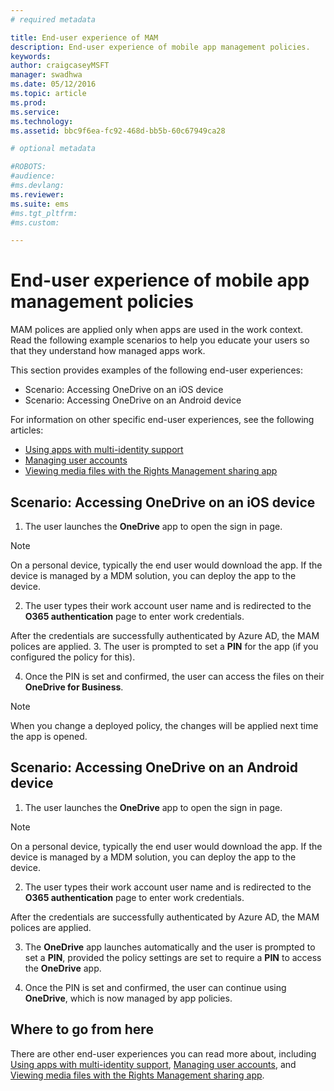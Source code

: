 ```yaml
---
# required metadata

title: End-user experience of MAM
description: End-user experience of mobile app management policies.
keywords:
author: craigcaseyMSFT
manager: swadhwa
ms.date: 05/12/2016
ms.topic: article
ms.prod:
ms.service:
ms.technology:
ms.assetid: bbc9f6ea-fc92-468d-bb5b-60c67949ca28

# optional metadata

#ROBOTS:
#audience:
#ms.devlang:
ms.reviewer:
ms.suite: ems
#ms.tgt_pltfrm:
#ms.custom:

---
```


# End-user experience of mobile app management policies
MAM polices are applied only when apps are used in the work context. Read the following example scenarios to help you educate your users so that they understand how managed apps work.

This section provides examples of the following end-user experiences:

- Scenario: Accessing OneDrive on an iOS device
- Scenario: Accessing OneDrive on an Android device

For information on other specific end-user experiences, see the following articles:

- [Using apps with multi-identity support](https://docs.microsoft.com/intune/deploy-use/end-user-experience-for-mam-enabled-apps-with-microsoft-intune#using-apps-with-multi-identity-support)
- [Managing user accounts](https://docs.microsoft.com/intune/deploy-use/end-user-experience-for-mam-enabled-apps-with-microsoft-intune#managing-user-accounts)
- [Viewing media files with the Rights Management sharing app](https://docs.microsoft.com/intune/deploy-use/end-user-experience-for-mam-enabled-apps-with-microsoft-intune#viewing-media-files-with-the-rights-management-sharing-app)

## Scenario: Accessing OneDrive on an iOS device

1. The user launches the **OneDrive** app to open the sign in page.
> [!NOTE]
> On a personal device, typically the end user would download the app. If the device is managed by a MDM solution, you can deploy the app to the device.

2. The user types their work account user name and is redirected to the **O365 authentication** page to enter work credentials.

  After the credentials are successfully authenticated by Azure AD, the MAM polices are applied.
3. The user is prompted to set a **PIN** for the app (if you configured the policy for this).

4.	Once the PIN is set and confirmed, the user can access the files on their **OneDrive for Business**.
> [!NOTE]
> When you change a deployed policy, the changes will be applied next time the app is opened.

## Scenario: Accessing OneDrive on an Android device
1. The user launches the **OneDrive** app to open the sign in page.
> [!NOTE]
> On a personal device, typically the end user would download the app. If the device is managed by a MDM solution, you can deploy the app to the device.

2.	The user types their work account user name and is redirected to the **O365 authentication** page to enter work credentials.

  After the credentials are successfully authenticated by Azure AD, the MAM polices are applied.

3.	The **OneDrive** app launches automatically and the user is prompted to set a **PIN**, provided the policy settings are set to require a **PIN** to access the **OneDrive** app.

4.	Once the PIN is set and confirmed, the user can continue using **OneDrive**, which is now managed by app policies.

## Where to go from here
There are other end-user experiences you can read more about, including [Using apps with multi-identity support](https://docs.microsoft.com/intune/deploy-use/end-user-experience-for-mam-enabled-apps-with-microsoft-intune#using-apps-with-multi-identity-support), [Managing user accounts](https://docs.microsoft.com/intune/deploy-use/end-user-experience-for-mam-enabled-apps-with-microsoft-intune#managing-user-accounts), and [Viewing media files with the Rights Management sharing app](https://docs.microsoft.com/intune/deploy-use/end-user-experience-for-mam-enabled-apps-with-microsoft-intune#viewing-media-files-with-the-rights-management-sharing-app).
